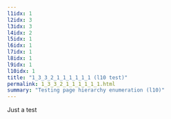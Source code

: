 ```yaml
---
l1idx: 1
l2idx: 3
l3idx: 3
l4idx: 2
l5idx: 1
l6idx: 1
l7idx: 1
l8idx: 1
l9idx: 1
l10idx: 1
title: "1_3_3_2_1_1_1_1_1_1 (l10 test)"
permalink: 1_3_3_2_1_1_1_1_1_1.html
summary: "Testing page hierarchy enumeration (l10)"
---
```

Just a test